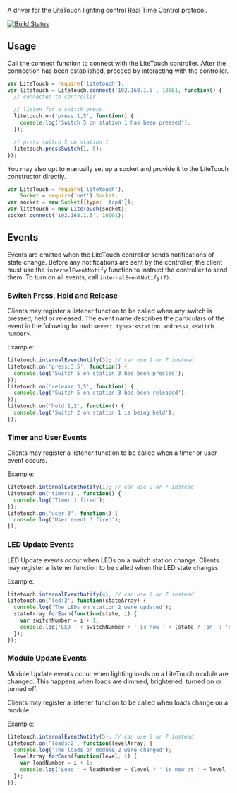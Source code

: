 A driver for the LiteTouch lighting control Real Time Control protocol.

[![Build Status](https://secure.travis-ci.org/alexkwolfe/node-litetouch.png)](http://travis-ci.org/alexkwolfe/node-litetouch)

## Usage

Call the connect function to connect with the LiteTouch controller. After the connection has been established,
proceed by interacting with the controller.

```javascript
var LiteTouch = require('litetouch');
var litetouch = LiteTouch.connect('192.168.1.5', 10001, function() {
  // connected to controller

  // listen for a switch press
  litetouch.on('press:1,5', function() {
    console.log('Switch 5 on station 1 has been pressed');
  });

  // press switch 5 on station 1
  litetouch.pressSwitch(1, 5);
});
```

You may also opt to manually set up a socket and provide it to the LiteTouch constructor directly.

```javascript
var LiteTouch = require('litetouch'),
    Socket = require('net').Socket;
var socket = new Socket({type: 'tcp4'});
var litetouch = new LiteTouch(socket);
socket.connect('192.168.1.5', 10001);
```


## Events

Events are emitted when the LiteTouch controller sends notifications of state change. Before any notifications are sent
by the controller, the client must use the `internalEventNotify` function to instruct the controller to send them. To turn
on all events, call `internalEventNotify(7)`.

### Switch Press, Hold and Release

Clients may register a listener function to be called when any switch is pressed, held or released. The event name
describes the particulars of the event in the following format: `<event type>:<station address>,<switch number>`.

Example:

```javascript
litetouch.internalEventNotify(3); // can use 2 or 7 instead
litetouch.on('press:3,5', function() {
  console.log('Switch 5 on station 3 has been pressed');
});
litetouch.on('release:3,5', function() {
  console.log('Switch 5 on station 3 has been released');
});
litetouch.on('hold:1,2', function() {
  console.log('Switch 2 on station 1 is being held');
});
```

### Timer and User Events

Clients may register a listener function to be called when a timer or user event occurs.

Example:

```javascript
litetouch.internalEventNotify(1); // can use 2 or 7 instead
litetouch.on('timer:1', function() {
  console.log('Timer 1 fired');
});
litetouch.on('user:3', function() {
  console.log('User event 3 fired');
});
```

### LED Update Events

LED Update events occur when LEDs on a switch station change. Clients may register a listener function to be called
when the LED state changes.

Example:

```javascript
litetouch.internalEventNotify(4); // can use 2 or 7 instead
litetouch.on('led:2', function(stateArray) {
  console.log('The LEDs on station 2 were updated');
  stateArray.forEach(function(state, i) {
    var switchNumber = i + 1;
    console.log('LED ' + switchNumber + ' is now ' + (state ? 'on' : 'off'));
  });
});
```

### Module Update Events

Module Update events occur when lighting loads on a LiteTouch module are changed. This happens when loads are dimmed,
brightened, turned on or turned off.

Clients may register a listener function to be called when loads change on a module.

Example:

```javascript
litetouch.internalEventNotify(5); // can use 2 or 7 instead
litetouch.on('loads:2', function(levelArray) {
  console.log('The loads on module 2 were changed');
  levelArray.forEach(function(level, i) {
    var loadNumber = i + 1;
    console.log('Load ' + loadNumber + (level ? ' is now at ' + level '%' : 'was not changed'))
  });
});
```